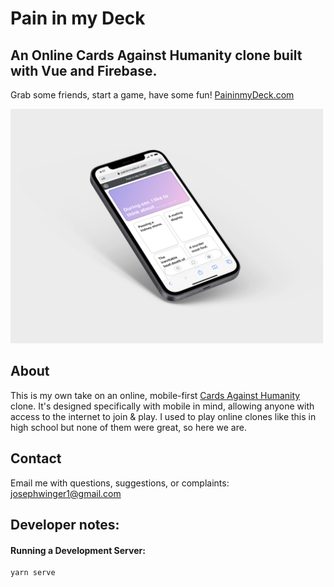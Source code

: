 # Pain in my Deck
## An Online Cards Against Humanity clone built with Vue and Firebase.

Grab some friends, start a game, have some fun! [PaininmyDeck.com](https://paininmydeck.com/)

![Mockup](mockup-1_8-12-21.png)

## About
This is my own take on an online, mobile-first [Cards Against Humanity](https://www.cardsagainsthumanity.com/) clone. It's designed specifically with mobile in mind, allowing anyone with access to the internet to join & play. I used to play online clones like this in high school but none of them were great, so here we are.

## Contact
Email me with questions, suggestions, or complaints: [josephwinger1@gmail.com](mailto:josephwinger1@gmail.com)

## Developer notes:
#### Running a Development Server:  
```
yarn serve
```